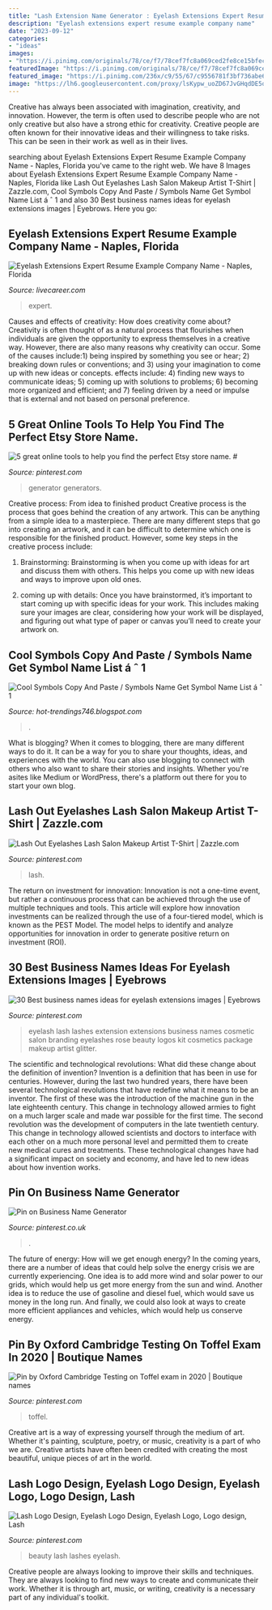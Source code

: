 ```yaml
---
title: "Lash Extension Name Generator : Eyelash Extensions Expert Resume Example Company Name"
description: "Eyelash extensions expert resume example company name"
date: "2023-09-12"
categories:
- "ideas"
images:
- "https://i.pinimg.com/originals/78/ce/f7/78cef7fc8a069ced2fe8ce15bfec0883.jpg"
featuredImage: "https://i.pinimg.com/originals/78/ce/f7/78cef7fc8a069ced2fe8ce15bfec0883.jpg"
featured_image: "https://i.pinimg.com/236x/c9/55/67/c9556781f3bf736abe603b7f3350eeab.jpg?b=t"
image: "https://lh6.googleusercontent.com/proxy/lsKypw_uoZD67JvGHqdDE5q7_xXFlsyaUpUTzcb5QShhs1jvHTEhV_97psggNyLgLIZl3B3kM1uBWN6JF5DywO-lqes4oj9TGfywBWLg38r0YfCdrPrea_6AKyo4Psk7TPMajjorLBfVApCuC2hkF3rnILRnIh3O0IaeZ6q_UMjYv-_E1AvX_FoQc4h0r-0grKEFSrE=w1200-h630-p-k-no-nu"
---
```



Creative has always been associated with imagination, creativity, and innovation. However, the term is often used to describe people who are not only creative but also have a strong ethic for creativity. Creative people are often known for their innovative ideas and their willingness to take risks. This can be seen in their work as well as in their lives.

	

		
searching about Eyelash Extensions Expert Resume Example Company Name - Naples, Florida you've came to the right web. We have 8 Images about Eyelash Extensions Expert Resume Example Company Name - Naples, Florida like Lash Out Eyelashes Lash Salon Makeup Artist T-Shirt | Zazzle.com, Cool Symbols Copy And Paste / Symbols Name Get Symbol Name List á ˆ 1 and also 30 Best business names ideas for eyelash extensions images | Eyebrows. Here you go:
		
    
## Eyelash Extensions Expert Resume Example Company Name - Naples, Florida

<img loading=lazy src="https://resumesearchstorage.blob.core.windows.net/images/166/420/166/113171988_166420166.jpg" onerror="this.onerror=null;this.src='https://tse2.mm.bing.net/th?id=OIP.9YLUON04ndtg1fU2V35O0gHaIa&amp;pid=15.1';" alt="Eyelash Extensions Expert Resume Example Company Name - Naples, Florida">

_Source: livecareer.com_

>expert. 

	

Causes and effects of creativity: How does creativity come about?
Creativity is often thought of as a natural process that flourishes when individuals are given the opportunity to express themselves in a creative way. However, there are also many reasons why creativity can occur. Some of the causes include:1) being inspired by something you see or hear; 2) breaking down rules or conventions; and 3) using your imagination to come up with new ideas or concepts. effects include: 4) finding new ways to communicate ideas; 5) coming up with solutions to problems; 6) becoming more organized and efficient; and 7) feeling driven by a need or impulse that is external and not based on personal preference.

    
## 5 Great Online Tools To Help You Find The Perfect Etsy Store Name. #

<img loading=lazy src="https://i.pinimg.com/736x/d5/a4/6a/d5a46a5c0a0cec8c1be93170da1e2a4b.jpg" onerror="this.onerror=null;this.src='https://tse2.mm.bing.net/th?id=OIP.JmlvuVcUyQo60sMGh77fXwHaLH&amp;pid=15.1';" alt="5 great online tools to help you find the perfect Etsy store name. #">

_Source: pinterest.com_

>generator generators. 

	

Creative process: From idea to finished product
Creative process is the process that goes behind the creation of any artwork. This can be anything from a simple idea to a masterpiece. There are many different steps that go into creating an artwork, and it can be difficult to determine which one is responsible for the finished product. However, some key steps in the creative process include:
1. Brainstorming: Brainstorming is when you come up with ideas for art and discuss them with others. This helps you come up with new ideas and ways to improve upon old ones.

2. coming up with details: Once you have brainstormed, it’s important to start coming up with specific ideas for your work. This includes making sure your images are clear, considering how your work will be displayed, and figuring out what type of paper or canvas you’ll need to create your artwork on.

    
## Cool Symbols Copy And Paste / Symbols Name Get Symbol Name List á ˆ 1

<img loading=lazy src="https://lh6.googleusercontent.com/proxy/lsKypw_uoZD67JvGHqdDE5q7_xXFlsyaUpUTzcb5QShhs1jvHTEhV_97psggNyLgLIZl3B3kM1uBWN6JF5DywO-lqes4oj9TGfywBWLg38r0YfCdrPrea_6AKyo4Psk7TPMajjorLBfVApCuC2hkF3rnILRnIh3O0IaeZ6q_UMjYv-_E1AvX_FoQc4h0r-0grKEFSrE=w1200-h630-p-k-no-nu" onerror="this.onerror=null;this.src='https://tse4.mm.bing.net/th?id=OIP.0Sf8bZwM7_fPut9vMO6yzwAAAA&amp;pid=15.1';" alt="Cool Symbols Copy And Paste / Symbols Name Get Symbol Name List á ˆ 1">

_Source: hot-trendings746.blogspot.com_

>. 

	

What is blogging?
When it comes to blogging, there are many different ways to do it. It can be a way for you to share your thoughts, ideas, and experiences with the world. You can also use blogging to connect with others who also want to share their stories and insights. Whether you're asites like Medium or WordPress, there's a platform out there for you to start your own blog.

    
## Lash Out Eyelashes Lash Salon Makeup Artist T-Shirt | Zazzle.com

<img loading=lazy src="https://i.pinimg.com/originals/78/ce/f7/78cef7fc8a069ced2fe8ce15bfec0883.jpg" onerror="this.onerror=null;this.src='https://tse3.mm.bing.net/th?id=OIP.wgLohlaD1cwZKSQy1MhyBgHaHa&amp;pid=15.1';" alt="Lash Out Eyelashes Lash Salon Makeup Artist T-Shirt | Zazzle.com">

_Source: pinterest.com_

>lash. 

	

The return on investment for innovation:
Innovation is not a one-time event, but rather a continuous process that can be achieved through the use of multiple techniques and tools. This article will explore how innovation investments can be realized through the use of a four-tiered model, which is known as the PEST Model. The model helps to identify and analyze opportunities for innovation in order to generate positive return on investment (ROI).

    
## 30 Best Business Names Ideas For Eyelash Extensions Images | Eyebrows

<img loading=lazy src="https://i.pinimg.com/236x/c9/55/67/c9556781f3bf736abe603b7f3350eeab.jpg?b=t" onerror="this.onerror=null;this.src='https://tse2.mm.bing.net/th?id=OIP.K0hyngbuaJrjI-IVVJle0wAAAA&amp;pid=15.1';" alt="30 Best business names ideas for eyelash extensions images | Eyebrows">

_Source: pinterest.com_

>eyelash lash lashes extension extensions business names cosmetic salon branding eyelashes rose beauty logos kit cosmetics package makeup artist glitter. 

	

The scientific and technological revolutions: What did these change about the definition of invention?
Invention is a definition that has been in use for centuries. However, during the last two hundred years, there have been several technological revolutions that have redefine what it means to be an inventor. The first of these was the introduction of the machine gun in the late eighteenth century. This change in technology allowed armies to fight on a much larger scale and made war possible for the first time. The second revolution was the development of computers in the late twentieth century. This change in technology allowed scientists and doctors to interface with each other on a much more personal level and permitted them to create new medical cures and treatments. These technological changes have had a significant impact on society and economy, and have led to new ideas about how invention works.

    
## Pin On Business Name Generator

<img loading=lazy src="https://i.pinimg.com/736x/90/83/f4/9083f4e492557a10957a53fa76883b5c.jpg" onerror="this.onerror=null;this.src='https://tse4.mm.bing.net/th?id=OIP.uUVoEJ5I7NZ6VNw5MXIgwAHaLH&amp;pid=15.1';" alt="Pin on Business Name Generator">

_Source: pinterest.co.uk_

>. 

	

The future of energy: How will we get enough energy?
In the coming years, there are a number of ideas that could help solve the energy crisis we are currently experiencing. One idea is to add more wind and solar power to our grids, which would help us get more energy from the sun and wind. Another idea is to reduce the use of gasoline and diesel fuel, which would save us money in the long run. And finally, we could also look at ways to create more efficient appliances and vehicles, which would help us conserve energy.

    
## Pin By Oxford Cambridge Testing On Toffel Exam In 2020 | Boutique Names

<img loading=lazy src="https://i.pinimg.com/736x/47/7d/6a/477d6a9d65681468fb840931bcc56d59.jpg" onerror="this.onerror=null;this.src='https://tse2.mm.bing.net/th?id=OIP.Z0Nhd111SGwe8CsaJAD1wQAAAA&amp;pid=15.1';" alt="Pin by Oxford Cambridge Testing on Toffel exam in 2020 | Boutique names">

_Source: pinterest.com_

>toffel. 

	

Creative art is a way of expressing yourself through the medium of art. Whether it's painting, sculpture, poetry, or music, creativity is a part of who we are. Creative artists have often been credited with creating the most beautiful, unique pieces of art in the world.

    
## Lash Logo Design, Eyelash Logo Design, Eyelash Logo, Logo Design, Lash

<img loading=lazy src="https://i.pinimg.com/736x/be/60/8f/be608fee0080ac1dbb2189adef414d1c.jpg" onerror="this.onerror=null;this.src='https://tse4.mm.bing.net/th?id=OIP.BU6mIMzBRp5WG3nwKnSkbAHaFu&amp;pid=15.1';" alt="Lash Logo Design, Eyelash Logo Design, Eyelash Logo, Logo design, Lash">

_Source: pinterest.com_

>beauty lash lashes eyelash. 

	

Creative people are always looking to improve their skills and techniques. They are always looking to find new ways to create and communicate their work. Whether it is through art, music, or writing, creativity is a necessary part of any individual's toolkit.

